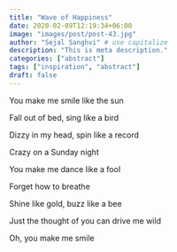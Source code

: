 ```yaml
---
title: "Wave of Happiness"
date: 2020-02-09T12:19:34+06:00
image: "images/post/post-43.jpg"
author: "Sejal Sanghvi" # use capitalize
description: "This is meta description."
categories: ["abstract"]
tags: ["inspiration", "abstract"]
draft: false
---
```

You make me smile like the sun

Fall out of bed, sing like a bird

Dizzy in my head, spin like a record

Crazy on a Sunday night

You make me dance like a fool

Forget how to breathe

Shine like gold, buzz like a bee

Just the thought of you can drive me wild

Oh, you make me smile